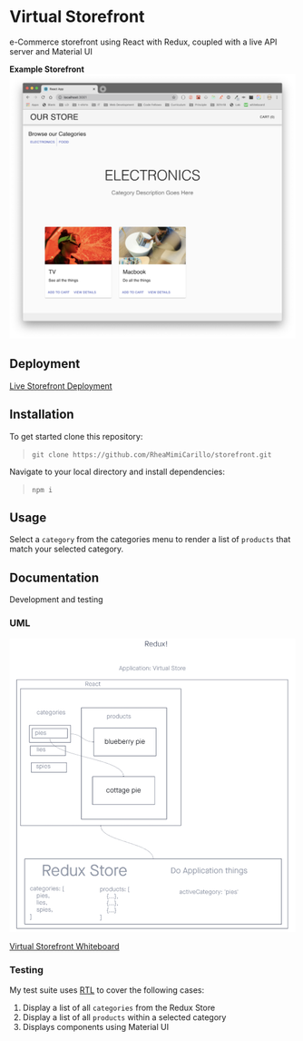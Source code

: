 # Virtual Storefront

e-Commerce storefront using React with Redux, coupled with a live API server and Material UI

**Example Storefront**
![Example Storefront](./images/virtual_storefront_preview.png "Example Storefront")

## Deployment

[Live Storefront Deployment](https://rhea-virtual-storefront.netlify.app)

## Installation

To get started clone this repository:

> `git clone https://github.com/RheaMimiCarillo/storefront.git`

Navigate to your local directory and install dependencies:

> `npm i`

## Usage

Select a `category` from the categories menu to render a list of `products` that match your selected category.

## Documentation

Development and testing

### UML

![Virtual Storefront](./images/virtual_storefront_UML.png "Virtual Storefront")

[Virtual Storefront Whiteboard](https://projects.invisionapp.com/freehand/document/jLBOQqZE5)

### Testing

My test suite uses [RTL](https://testing-library.com/docs/react-testing-library/intro/) to cover the following cases:

1. Display a list of all `categories` from the Redux Store
2. Display a list of all `products` within a selected category
3. Displays components using Material UI
